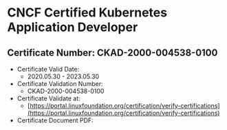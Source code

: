 # CNCF Certified Kubernetes Application Developer

## Certificate Number: CKAD-2000-004538-0100
- Certificate Valid Date:
  - 2020.05.30 - 2023.05.30
- Certificate Validation Number:
  - CKAD-2000-004538-0100
- Certificate Validate at:
  - [https://portal.linuxfoundation.org/certification/verify-certifications](https://portal.linuxfoundation.org/certification/verify-certifications)
- Certificate Document PDF: